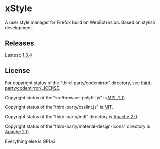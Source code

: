 # xStyle

A user style manager for Firefox build on WebExtension. Based on stylish development.

## Releases

Lastest: [1.3.4](https://github.com/FirefoxBar/xStyle/releases/tag/1.3.4)

## License

For copyright status of the "third-party/codemirror" directory, see [third-party/codemirror/LICENSE](third-party/codemirror/LICENSE).

Copyright status of the "src/browser-polyfill.js" is [MPL 2.0](http://mozilla.org/MPL/2.0/).

Copyright status of the "third-party/csslint.js" is [MIT](https://github.com/CSSLint/csslint/blob/master/LICENSE).

Copyright status of the "third-party/mdl" directory is [Apache 2.0](https://github.com/google/material-design-lite/blob/mdl-1.x/LICENSE).

Copyright status of the "third-party/material-design-icons" directory is [Apache 2.0](https://github.com/google/material-design-icons/blob/master/LICENSE).

Everything else is GPLv3.